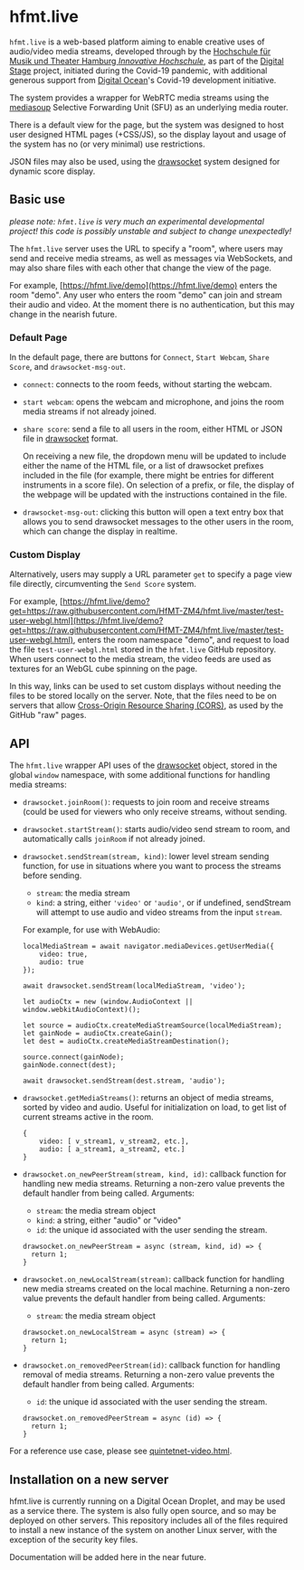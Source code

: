 
# hfmt.live
`hfmt.live` is a web-based platform aiming to enable creative uses of audio/video media streams, developed through by the [Hochschule für Musik und Theater Hamburg *Innovative Hochschule*](https://www.hfmt-hamburg.de/innovative-hochschule/), as part of the [Digital Stage](https://digital-stage.org/?lang=en) project, initiated during the Covid-19 pandemic, with additional generous support from [Digital Ocean](https://www.digitalocean.com/)'s Covid-19 development initiative.

The system provides a wrapper for WebRTC media streams using the [mediasoup](https://mediasoup.org/) Selective Forwarding Unit (SFU) as an underlying media router.

There is a default view for the page, but the system was designed to host user designed HTML pages (+CSS/JS), so the display layout and usage of the system has no (or very minimal) use restrictions.

JSON files may also be used, using the [drawsocket](https://github.com/HfMT-ZM4/drawsocket) system designed for dynamic score display.

## Basic use
*please note: `hfmt.live` is very much an experimental developmental project! this code is possibly unstable and subject to change unexpectedly!*

The `hfmt.live` server uses the URL to specify a "room", where users may send and receive media streams, as well as messages via WebSockets, and may also share files with each other that change the view of the page.

For example, [https://hfmt.live/demo](https://hfmt.live/demo) enters the room "demo". Any user who enters the room "demo" can join and stream their audio and video. At the moment there is no authentication, but this may change in the nearish future.

### Default Page
In the default page, there are buttons for `Connect`, `Start Webcam`, `Share Score`, and `drawsocket-msg-out`.

* `connect`: connects to the room feeds, without starting the webcam.
* `start webcam`: opens the webcam and microphone, and joins the room media streams if not already joined.
* `share score`: send a file to all users in the room, either HTML or JSON file in [drawsocket](https://github.com/HfMT-ZM4/drawsocket) format. 
  
  On receiving a new file, the dropdown menu will be updated to include either the name of the HTML file, or a list of drawsocket prefixes included in the file (for example, there might be entries for different instruments in a score file). On selection of a prefix, or file, the display of the webpage will be updated with the instructions contained in the file.

* `drawsocket-msg-out`: clicking this button will open a text entry box that allows you to send drawsocket messages to the other users in the room, which can change the display in realtime.

### Custom Display

Alternatively, users may supply a URL parameter `get` to specify a page view file directly, circumventing the `Send Score` system.

For example, [https://hfmt.live/demo?get=https://raw.githubusercontent.com/HfMT-ZM4/hfmt.live/master/test-user-webgl.html](https://hfmt.live/demo?get=https://raw.githubusercontent.com/HfMT-ZM4/hfmt.live/master/test-user-webgl.html), enters the room namespace "demo", and request to load the file `test-user-webgl.html` stored in the `hfmt.live` GitHub repository. When users connect to the media stream, the video feeds are used as textures for an WebGL cube spinning on the page.

In this way, links can be used to set custom displays without needing the files to be stored locally on the server. Note, that the files need to be on servers that allow [Cross-Origin Resource Sharing (CORS)](https://developer.mozilla.org/en-US/docs/Web/HTTP/CORS), as used by the GitHub "raw" pages.

## API

The `hfmt.live` wrapper API uses of the [drawsocket](https://github.com/HfMT-ZM4/drawsocket) object, stored in the global `window` namespace, with some additional functions for handling media streams:

* `drawsocket.joinRoom()`: requests to join room and receive streams (could be used for viewers who only receive streams, without sending.

* `drawsocket.startStream()`: starts audio/video send stream to room, and automatically calls `joinRoom` if not already joined.

* `drawsocket.sendStream(stream, kind)`: lower level stream sending function, for use in situations where you want to process the streams before sending.
  * `stream`: the media stream
  * `kind`: a string, either `'video'` or `'audio'`, or if undefined, sendStream will attempt to use audio and video streams from the input `stream`.
  
  For example, for use with WebAudio:

  ```
  localMediaStream = await navigator.mediaDevices.getUserMedia({
      video: true,
      audio: true
  });

  await drawsocket.sendStream(localMediaStream, 'video');

  let audioCtx = new (window.AudioContext || window.webkitAudioContext)();
  
  let source = audioCtx.createMediaStreamSource(localMediaStream);
  let gainNode = audioCtx.createGain();
  let dest = audioCtx.createMediaStreamDestination();

  source.connect(gainNode);
  gainNode.connect(dest);

  await drawsocket.sendStream(dest.stream, 'audio');
  ```


* `drawsocket.getMediaStreams()`: returns an object of media streams, sorted by video and audio. Useful for initialization on load, to get list of current streams active in the room.
    ```
    {
        video: [ v_stream1, v_stream2, etc.],
        audio: [ a_stream1, a_stream2, etc.]        
    }
    ```
* `drawsocket.on_newPeerStream(stream, kind, id)`: callback function for handling new media streams. Returning a non-zero value prevents the default handler from being called. Arguments:
  * `stream`: the media stream object
  * `kind`: a string, either "audio" or "video"
  * `id`: the unique id associated with the user sending the stream.
 
  ```
  drawsocket.on_newPeerStream = async (stream, kind, id) => {
    return 1;
  }
  ```

* `drawsocket.on_newLocalStream(stream)`: callback function for handling new media streams created on the local machine. Returning a non-zero value prevents the default handler from being called. Arguments:
  * `stream`: the media stream object
  ```
  drawsocket.on_newLocalStream = async (stream) => {
    return 1;
  }
  ```

* `drawsocket.on_removedPeerStream(id)`: callback function for handling removal of media streams. Returning a non-zero value prevents the default handler from being called. Arguments:
  * `id`: the unique id associated with the user sending the stream.
  ```
  drawsocket.on_removedPeerStream = async (id) => {
    return 1;
  }
  ```

For a reference use case, please see [quintetnet-video.html](https://github.com/HfMT-ZM4/hfmt.live/blob/master/quintetnet-video.html).

## Installation on a new server

hfmt.live is currently running on a Digital Ocean Droplet, and may be used as a service there. The system is also fully open source, and so may be deployed on other servers. This repository includes all of the files required to install a new instance of the system on another Linux server, with the exception of the security key files. 

Documentation will be added here in the near future.


